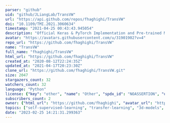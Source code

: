 ```yaml
---
parser: "github"
uid: "github/JLiangLab/TransVW"
url: "https://api.github.com/repos/fhaghighi/TransVW"
doi: "10.1109/TMI.2021.3060634"
timestamp: "2021-04-25 00:43:43.945054"
description: "Official Keras & PyTorch Implementation and Pre-trained Models for TransVW"
avatar: "https://avatars.githubusercontent.com/u/31901902?v=4"
repo_url: "https://github.com/fhaghighi/TransVW"
name: "TransVW"
full_name: "fhaghighi/TransVW"
html_url: "https://github.com/fhaghighi/TransVW"
created_at: "2020-08-12T22:24:35Z"
updated_at: "2021-04-17T20:23:30Z"
clone_url: "https://github.com/fhaghighi/TransVW.git"
size: 2047
stargazers_count: 32
watchers_count: 32
language: "Python"
license: {"key": "other", "name": "Other", "spdx_id": "NOASSERTION", "url": null, "node_id": "MDc6TGljZW5zZTA="}
subscribers_count: 2
owner: {"html_url": "https://github.com/fhaghighi", "avatar_url": "https://avatars.githubusercontent.com/u/31901902?v=4", "login": "fhaghighi", "type": "User"}
topics: ["self-supervised-learning", "transfer-learning", "3d-models", "medical-imaging", "fine-tuning"]
date: "2023-02-25 14:21:31.299363"
---
```

